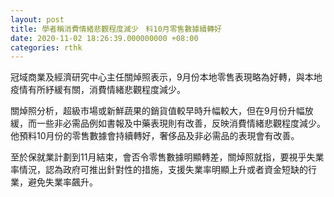 ```yaml
---
layout: post
title: 學者稱消費情緒悲觀程度減少　料10月零售數據續轉好
date: 2020-11-02 18:26:39.000000000 +08:00
categories: rthk
---
```


冠域商業及經濟研究中心主任關焯照表示，9月份本地零售表現略為好轉，與本地疫情有所紓緩有關，消費情緒悲觀程度減少。

關焯照分析，超級市場或新鮮蔬果的銷貨值較早時升幅較大，但在9月份升幅放緩，而一些非必需品例如書報及中藥表現則有改善，反映消費情緒悲觀程度減少。他預料10月份的零售數據會持續轉好，奢侈品及非必需品的表現會有改善。

至於保就業計劃到11月結束，會否令零售數據明顯轉差，關焯照就指，要視乎失業率情況，認為政府可推出針對性的措施，支援失業率明顯上升或者資金短缺的行業，避免失業率飆升。
